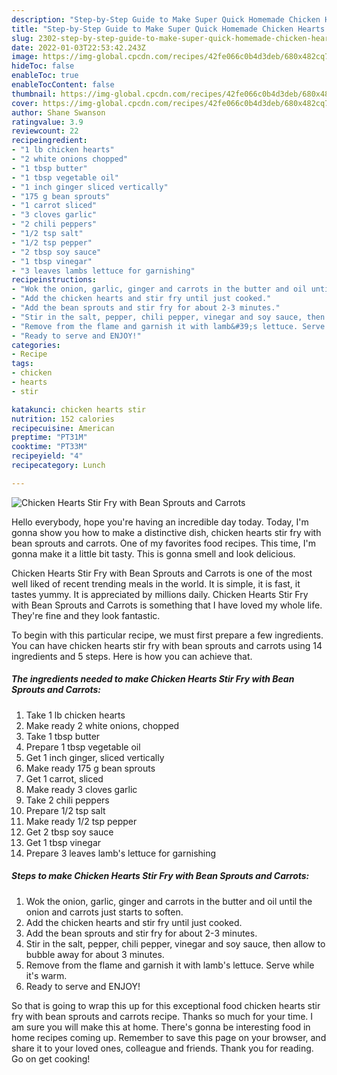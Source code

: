 ```yaml
---
description: "Step-by-Step Guide to Make Super Quick Homemade Chicken Hearts Stir Fry with Bean Sprouts and Carrots"
title: "Step-by-Step Guide to Make Super Quick Homemade Chicken Hearts Stir Fry with Bean Sprouts and Carrots"
slug: 2302-step-by-step-guide-to-make-super-quick-homemade-chicken-hearts-stir-fry-with-bean-sprouts-and-carrots
date: 2022-01-03T22:53:42.243Z
image: https://img-global.cpcdn.com/recipes/42fe066c0b4d3deb/680x482cq70/chicken-hearts-stir-fry-with-bean-sprouts-and-carrots-recipe-main-photo.jpg
hideToc: false
enableToc: true
enableTocContent: false
thumbnail: https://img-global.cpcdn.com/recipes/42fe066c0b4d3deb/680x482cq70/chicken-hearts-stir-fry-with-bean-sprouts-and-carrots-recipe-main-photo.jpg
cover: https://img-global.cpcdn.com/recipes/42fe066c0b4d3deb/680x482cq70/chicken-hearts-stir-fry-with-bean-sprouts-and-carrots-recipe-main-photo.jpg
author: Shane Swanson
ratingvalue: 3.9
reviewcount: 22
recipeingredient:
- "1 lb chicken hearts"
- "2 white onions chopped"
- "1 tbsp butter"
- "1 tbsp vegetable oil"
- "1 inch ginger sliced vertically"
- "175 g bean sprouts"
- "1 carrot sliced"
- "3 cloves garlic"
- "2 chili peppers"
- "1/2 tsp salt"
- "1/2 tsp pepper"
- "2 tbsp soy sauce"
- "1 tbsp vinegar"
- "3 leaves lambs lettuce for garnishing"
recipeinstructions:
- "Wok the onion, garlic, ginger and carrots in the butter and oil until the onion and carrots just starts to soften."
- "Add the chicken hearts and stir fry until just cooked."
- "Add the bean sprouts and stir fry for about 2-3 minutes."
- "Stir in the salt, pepper, chili pepper, vinegar and soy sauce, then allow to bubble away for about 3 minutes."
- "Remove from the flame and garnish it with lamb&#39;s lettuce. Serve while it&#39;s warm."
- "Ready to serve and ENJOY!"
categories:
- Recipe
tags:
- chicken
- hearts
- stir

katakunci: chicken hearts stir 
nutrition: 152 calories
recipecuisine: American
preptime: "PT31M"
cooktime: "PT33M"
recipeyield: "4"
recipecategory: Lunch

---
```



![Chicken Hearts Stir Fry with Bean Sprouts and Carrots](https://img-global.cpcdn.com/recipes/42fe066c0b4d3deb/680x482cq70/chicken-hearts-stir-fry-with-bean-sprouts-and-carrots-recipe-main-photo.jpg)

Hello everybody, hope you're having an incredible day today. Today, I'm gonna show you how to make a distinctive dish, chicken hearts stir fry with bean sprouts and carrots. One of my favorites food recipes. This time, I'm gonna make it a little bit tasty. This is gonna smell and look delicious.

Chicken Hearts Stir Fry with Bean Sprouts and Carrots is one of the most well liked of recent trending meals in the world. It is simple, it is fast, it tastes yummy. It is appreciated by millions daily. Chicken Hearts Stir Fry with Bean Sprouts and Carrots is something that I have loved my whole life. They're fine and they look fantastic.




To begin with this particular recipe, we must first prepare a few ingredients. You can have chicken hearts stir fry with bean sprouts and carrots using 14 ingredients and 5 steps. Here is how you can achieve that.

<!--inarticleads1-->

##### The ingredients needed to make Chicken Hearts Stir Fry with Bean Sprouts and Carrots:

1. Take 1 lb chicken hearts
1. Make ready 2 white onions, chopped
1. Take 1 tbsp butter
1. Prepare 1 tbsp vegetable oil
1. Get 1 inch ginger, sliced vertically
1. Make ready 175 g bean sprouts
1. Get 1 carrot, sliced
1. Make ready 3 cloves garlic
1. Take 2 chili peppers
1. Prepare 1/2 tsp salt
1. Make ready 1/2 tsp pepper
1. Get 2 tbsp soy sauce
1. Get 1 tbsp vinegar
1. Prepare 3 leaves lamb&#39;s lettuce for garnishing




<!--inarticleads2-->

##### Steps to make Chicken Hearts Stir Fry with Bean Sprouts and Carrots:

1. Wok the onion, garlic, ginger and carrots in the butter and oil until the onion and carrots just starts to soften.
1. Add the chicken hearts and stir fry until just cooked.
1. Add the bean sprouts and stir fry for about 2-3 minutes.
1. Stir in the salt, pepper, chili pepper, vinegar and soy sauce, then allow to bubble away for about 3 minutes.
1. Remove from the flame and garnish it with lamb&#39;s lettuce. Serve while it&#39;s warm.
1. Ready to serve and ENJOY!



So that is going to wrap this up for this exceptional food chicken hearts stir fry with bean sprouts and carrots recipe. Thanks so much for your time. I am sure you will make this at home. There's gonna be interesting food in home recipes coming up. Remember to save this page on your browser, and share it to your loved ones, colleague and friends. Thank you for reading. Go on get cooking!
